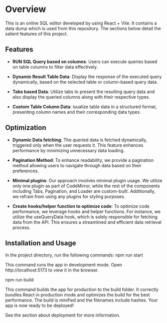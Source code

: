 # Overview

This is an online SQL editor developed by using React + Vite. It contains a data dump which is used from this repository. The sections below detail the salient features of this project.
## Features

- **RUN SQL Query based on columns**: Users can execute queries based on table columns to filter data effectively.

- **Dynamic Result Table Data**: Display the response of the executed query dynamically, based on the selected table or column-based query data.

- **Tabs based Data**: Utilize tabs to present the resulting query data and also display the queried columns along with their respective types.

- **Custom Table Column Data**: isualize table data in a structured format, presenting column names and their corresponding data types.

## Optimization

- **Dynamic Data fetching**: The queried data is fetched dynamically, triggered only when the user requests it. This feature enhances performance by minimizing unnecessary data loading.

- **Pagination Method**: To enhance readability, we provide a pagination method allowing users to navigate through data based on their preferences.

- **Minimal plugins**: Our approach involves minimal plugin usage. We utilize only one plugin as part of CodeMirror, while the rest of the components including Tabs, Pagination, and Loader are custom-built. Additionally, we refrain from using any plugins for styling purposes.

- **Create hooks/helper function to optimize code**: To optimize code performance, we leverage hooks and helper functions. For instance, we utilize the useQueryData hook, which is solely responsible for fetching data from the API. This ensures a streamlined and efficient data retrieval process.

## Installation and Usage

In the project directory, run the following commands:
npm run start

This command runs the app in development mode. Open http://localhost:5173 to view it in the browser.

npm run build

This command builds the app for production to the build folder. It correctly bundles React in production mode and optimizes the build for the best performance. The build is minified and the filenames include hashes. Your app is now ready to be deployed!

See the section about deployment for more information.